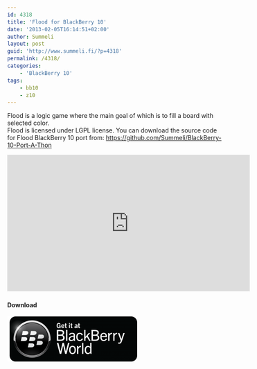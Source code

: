 ```yaml
---
id: 4318
title: 'Flood for BlackBerry 10'
date: '2013-02-05T16:14:51+02:00'
author: Summeli
layout: post
guid: 'http://www.summeli.fi/?p=4318'
permalink: /4318/
categories:
    - 'BlackBerry 10'
tags:
    - bb10
    - z10
---
```


Flood is a logic game where the main goal of which is to fill a board with selected color.  
Flood is licensed under LGPL license. You can download the source code for Flood BlackBerry 10 port from: <https://github.com/Summeli/BlackBerry-10-Port-A-Thon>  

<iframe allowfullscreen="" frameborder="0" height="315" loading="lazy" src="https://www.youtube.com/embed/Iago7yOdyTY" width="560"></iframe>

#### Download

![](/jekyll-export/wp-content/uploads/2013/02/BB-World_Get-It_BLK-Box-300x104.png)